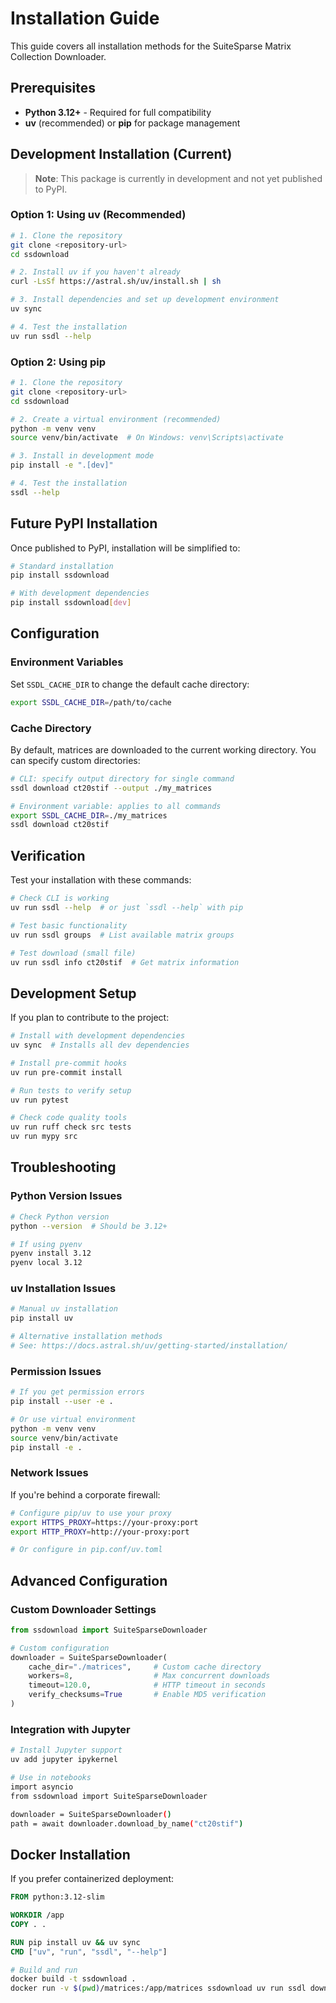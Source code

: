 # Installation Guide

This guide covers all installation methods for the SuiteSparse Matrix Collection Downloader.

## Prerequisites

- **Python 3.12+** - Required for full compatibility
- **uv** (recommended) or **pip** for package management

## Development Installation (Current)

> **Note**: This package is currently in development and not yet published to PyPI.

### Option 1: Using uv (Recommended)

```bash
# 1. Clone the repository
git clone <repository-url>
cd ssdownload

# 2. Install uv if you haven't already
curl -LsSf https://astral.sh/uv/install.sh | sh

# 3. Install dependencies and set up development environment
uv sync

# 4. Test the installation
uv run ssdl --help
```

### Option 2: Using pip

```bash
# 1. Clone the repository
git clone <repository-url>
cd ssdownload

# 2. Create a virtual environment (recommended)
python -m venv venv
source venv/bin/activate  # On Windows: venv\Scripts\activate

# 3. Install in development mode
pip install -e ".[dev]"

# 4. Test the installation
ssdl --help
```

## Future PyPI Installation

Once published to PyPI, installation will be simplified to:

```bash
# Standard installation
pip install ssdownload

# With development dependencies
pip install ssdownload[dev]
```

## Configuration

### Environment Variables

Set `SSDL_CACHE_DIR` to change the default cache directory:

```bash
export SSDL_CACHE_DIR=/path/to/cache
```

### Cache Directory

By default, matrices are downloaded to the current working directory. You can specify custom directories:

```bash
# CLI: specify output directory for single command
ssdl download ct20stif --output ./my_matrices

# Environment variable: applies to all commands
export SSDL_CACHE_DIR=./my_matrices
ssdl download ct20stif
```

## Verification

Test your installation with these commands:

```bash
# Check CLI is working
uv run ssdl --help  # or just `ssdl --help` with pip

# Test basic functionality
uv run ssdl groups  # List available matrix groups

# Test download (small file)
uv run ssdl info ct20stif  # Get matrix information
```

## Development Setup

If you plan to contribute to the project:

```bash
# Install with development dependencies
uv sync  # Installs all dev dependencies

# Install pre-commit hooks
uv run pre-commit install

# Run tests to verify setup
uv run pytest

# Check code quality tools
uv run ruff check src tests
uv run mypy src
```

## Troubleshooting

### Python Version Issues

```bash
# Check Python version
python --version  # Should be 3.12+

# If using pyenv
pyenv install 3.12
pyenv local 3.12
```

### uv Installation Issues

```bash
# Manual uv installation
pip install uv

# Alternative installation methods
# See: https://docs.astral.sh/uv/getting-started/installation/
```

### Permission Issues

```bash
# If you get permission errors
pip install --user -e .

# Or use virtual environment
python -m venv venv
source venv/bin/activate
pip install -e .
```

### Network Issues

If you're behind a corporate firewall:

```bash
# Configure pip/uv to use your proxy
export HTTPS_PROXY=https://your-proxy:port
export HTTP_PROXY=http://your-proxy:port

# Or configure in pip.conf/uv.toml
```

## Advanced Configuration

### Custom Downloader Settings

```python
from ssdownload import SuiteSparseDownloader

# Custom configuration
downloader = SuiteSparseDownloader(
    cache_dir="./matrices",     # Custom cache directory
    workers=8,                  # Max concurrent downloads
    timeout=120.0,              # HTTP timeout in seconds  
    verify_checksums=True       # Enable MD5 verification
)
```

### Integration with Jupyter

```bash
# Install Jupyter support
uv add jupyter ipykernel

# Use in notebooks
import asyncio
from ssdownload import SuiteSparseDownloader

downloader = SuiteSparseDownloader()
path = await downloader.download_by_name("ct20stif")
```

## Docker Installation

If you prefer containerized deployment:

```dockerfile
FROM python:3.12-slim

WORKDIR /app
COPY . .

RUN pip install uv && uv sync
CMD ["uv", "run", "ssdl", "--help"]
```

```bash
# Build and run
docker build -t ssdownload .
docker run -v $(pwd)/matrices:/app/matrices ssdownload uv run ssdl download ct20stif
```